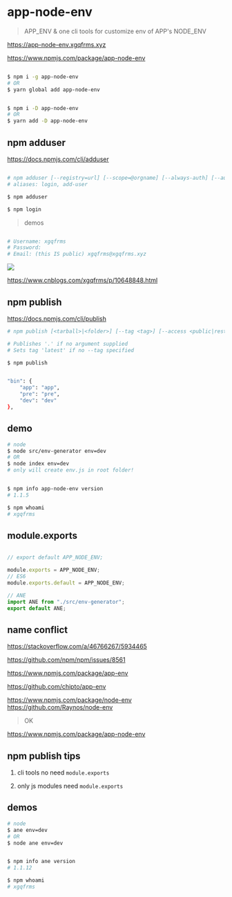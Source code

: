 # app-node-env

> APP_ENV & one cli tools for customize env of APP's NODE_ENV

https://app-node-env.xgqfrms.xyz

https://www.npmjs.com/package/app-node-env


```sh

$ npm i -g app-node-env
# OR
$ yarn global add app-node-env

```

```sh

$ npm i -D app-node-env
# OR
$ yarn add -D app-node-env

```


## npm adduser

https://docs.npmjs.com/cli/adduser

```sh

# npm adduser [--registry=url] [--scope=@orgname] [--always-auth] [--auth-type=legacy]
# aliases: login, add-user

$ npm adduser

$ npm login

```

> demos

```sh

# Username: xgqfrms
# Password:
# Email: (this IS public) xgqfrms@xgqfrms.xyz

```


![](https://img2018.cnblogs.com/blog/740516/201905/740516-20190523003213470-66050157.png)

https://www.cnblogs.com/xgqfrms/p/10648848.html



## npm publish

https://docs.npmjs.com/cli/publish

```sh
# npm publish [<tarball>|<folder>] [--tag <tag>] [--access <public|restricted>] [--otp otpcode] [--dry-run]

# Publishes '.' if no argument supplied
# Sets tag 'latest' if no --tag specified

$ npm publish

```



```sh

"bin": {
    "app": "app",
    "pre": "pre",
    "dev": "dev"
},

```


## demo

```sh
# node
$ node src/env-generator env=dev
# OR
$ node index env=dev
# only will create env.js in root folder!


$ npm info app-node-env version
# 1.1.5

$ npm whoami
# xgqfrms

```
## module.exports

```js

// export default APP_NODE_ENV;

module.exports = APP_NODE_ENV;
// ES6
module.exports.default = APP_NODE_ENV;

```

```js
// ANE
import ANE from "./src/env-generator";
export default ANE;

```


## name conflict

https://stackoverflow.com/a/46766267/5934465

https://github.com/npm/npm/issues/8561

https://www.npmjs.com/package/app-env

https://github.com/chipto/app-env

https://www.npmjs.com/package/node-env
https://github.com/Raynos/node-env


> OK

https://www.npmjs.com/package/app-node-env


## npm publish tips


1. cli tools no need `module.exports`

2. only js modules need `module.exports`

## demos

```sh
# node
$ ane env=dev
# OR
$ node ane env=dev


$ npm info ane version
# 1.1.12

$ npm whoami
# xgqfrms

```




